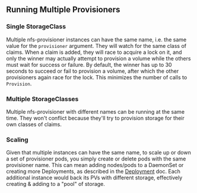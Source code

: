 ## Running Multiple Provisioners

### Single StorageClass

Multiple nfs-provisioner instances can have the same name, i.e. the same value for the `provisioner` argument. They will watch for the same class of claims. When a claim is added, they will race to acquire a lock on it, and only the winner may actually attempt to provision a volume while the others must wait for success or failure. By default, the winner has up to 30 seconds to succeed or fail to provision a volume, after which the other provisioners again race for the lock. This minimizes the number of calls to `Provision`.

### Multiple StorageClasses

Multiple nfs-provisioner with different names can be running at the same time. They won't conflict because they'll try to provision storage for their own classes of claims.

### Scaling

Given that multiple instances can have the same name, to scale up or down a set of provisioner pods, you simply create or delete pods with the same provisioner name. This can mean adding nodes/pods to a DaemonSet or creating more Deployments, as described in the [Deployment](deployment.md) doc. Each additional instance would back its PVs with different storage, effectively creating & adding to a "pool" of storage.
